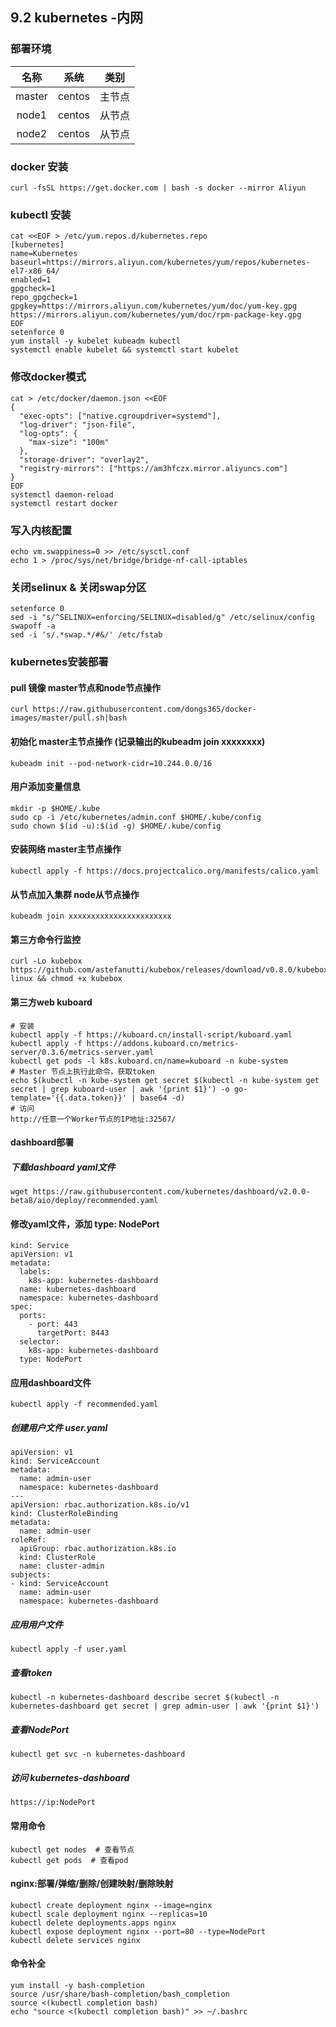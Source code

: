 ## 9.2 kubernetes -内网
### 部署环境
|名称|系统|类别|
|:-:|:-:|:-:|
|master|centos|主节点|
|node1|centos|从节点|
|node2|centos|从节点|

### docker 安装
```
curl -fsSL https://get.docker.com | bash -s docker --mirror Aliyun
```
### kubectl 安装
```
cat <<EOF > /etc/yum.repos.d/kubernetes.repo
[kubernetes]
name=Kubernetes
baseurl=https://mirrors.aliyun.com/kubernetes/yum/repos/kubernetes-el7-x86_64/
enabled=1
gpgcheck=1
repo_gpgcheck=1
gpgkey=https://mirrors.aliyun.com/kubernetes/yum/doc/yum-key.gpg https://mirrors.aliyun.com/kubernetes/yum/doc/rpm-package-key.gpg
EOF
setenforce 0
yum install -y kubelet kubeadm kubectl
systemctl enable kubelet && systemctl start kubelet
```
### 修改docker模式
```
cat > /etc/docker/daemon.json <<EOF
{
  "exec-opts": ["native.cgroupdriver=systemd"],
  "log-driver": "json-file",
  "log-opts": {
    "max-size": "100m"
  },
  "storage-driver": "overlay2",
  "registry-mirrors": ["https://am3hfczx.mirror.aliyuncs.com"]
}
EOF
systemctl daemon-reload
systemctl restart docker
```

### 写入内核配置
```
echo vm.swappiness=0 >> /etc/sysctl.conf
echo 1 > /proc/sys/net/bridge/bridge-nf-call-iptables
```

### 关闭selinux & 关闭swap分区
```
setenforce 0
sed -i "s/^SELINUX=enforcing/SELINUX=disabled/g" /etc/selinux/config
swapoff -a
sed -i 's/.*swap.*/#&/' /etc/fstab
```

### kubernetes安装部署
#### pull 镜像 master节点和node节点操作
```
curl https://raw.githubusercontent.com/dongs365/docker-images/master/pull.sh|bash
```

#### 初始化 master主节点操作 (记录输出的kubeadm join xxxxxxxx)
```
kubeadm init --pod-network-cidr=10.244.0.0/16
```

#### 用户添加变量信息
```
mkdir -p $HOME/.kube
sudo cp -i /etc/kubernetes/admin.conf $HOME/.kube/config
sudo chown $(id -u):$(id -g) $HOME/.kube/config
```

#### 安装网络 master主节点操作
```
kubectl apply -f https://docs.projectcalico.org/manifests/calico.yaml
```
#### 从节点加入集群 node从节点操作
```
kubeadm join xxxxxxxxxxxxxxxxxxxxxxx 
```
#### 第三方命令行监控
```
curl -Lo kubebox https://github.com/astefanutti/kubebox/releases/download/v0.8.0/kubebox-linux && chmod +x kubebox
```

#### 第三方web kuboard
```
# 安装
kubectl apply -f https://kuboard.cn/install-script/kuboard.yaml
kubectl apply -f https://addons.kuboard.cn/metrics-server/0.3.6/metrics-server.yaml
kubectl get pods -l k8s.kuboard.cn/name=kuboard -n kube-system
# Master 节点上执行此命令，获取token
echo $(kubectl -n kube-system get secret $(kubectl -n kube-system get secret | grep kuboard-user | awk '{print $1}') -o go-template='{{.data.token}}' | base64 -d)
# 访问
http://任意一个Worker节点的IP地址:32567/
```
#### dashboard部署
##### 下载dashboard yaml文件
```
wget https://raw.githubusercontent.com/kubernetes/dashboard/v2.0.0-beta8/aio/deploy/recommended.yaml
```
#### 修改yaml文件，添加 type: NodePort
```
kind: Service
apiVersion: v1
metadata:
  labels:
    k8s-app: kubernetes-dashboard
  name: kubernetes-dashboard
  namespace: kubernetes-dashboard
spec:
  ports:
    - port: 443
      targetPort: 8443
  selector:
    k8s-app: kubernetes-dashboard
  type: NodePort
```
#### 应用dashboard文件
```
kubectl apply -f recommended.yaml
```

##### 创建用户文件 user.yaml
```
apiVersion: v1
kind: ServiceAccount
metadata:
  name: admin-user
  namespace: kubernetes-dashboard
---
apiVersion: rbac.authorization.k8s.io/v1
kind: ClusterRoleBinding
metadata:
  name: admin-user
roleRef:
  apiGroup: rbac.authorization.k8s.io
  kind: ClusterRole
  name: cluster-admin
subjects:
- kind: ServiceAccount
  name: admin-user
  namespace: kubernetes-dashboard
```
##### 应用用户文件
```
kubectl apply -f user.yaml
```

##### 查看token
```
kubectl -n kubernetes-dashboard describe secret $(kubectl -n kubernetes-dashboard get secret | grep admin-user | awk '{print $1}')
```

##### 查看NodePort
```
kubectl get svc -n kubernetes-dashboard
```

##### 访问 kubernetes-dashboard
```
https://ip:NodePort
```

#### 常用命令
```
kubectl get nodes  # 查看节点
kubectl get pods  # 查看pod 
```
#### nginx:部署/弹缩/删除/创建映射/删除映射
```
kubectl create deployment nginx --image=nginx
kubectl scale deployment nginx --replicas=10
kubectl delete deployments.apps nginx
kubectl expose deployment nginx --port=80 --type=NodePort
kubectl delete services nginx
```
#### 命令补全
```
yum install -y bash-completion
source /usr/share/bash-completion/bash_completion
source <(kubectl completion bash)
echo "source <(kubectl completion bash)" >> ~/.bashrc
```
